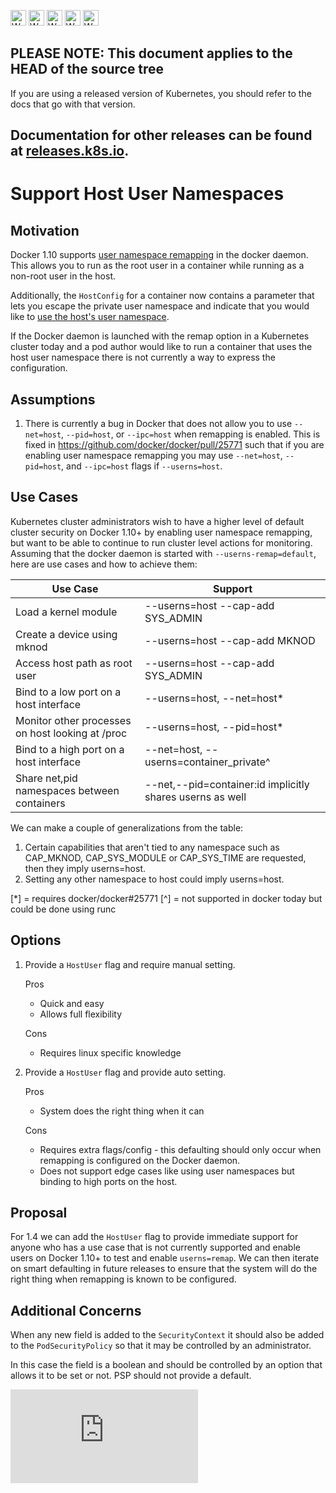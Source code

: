 <!-- BEGIN MUNGE: UNVERSIONED_WARNING -->

<!-- BEGIN STRIP_FOR_RELEASE -->

<img src="http://kubernetes.io/kubernetes/img/warning.png" alt="WARNING"
     width="25" height="25">
<img src="http://kubernetes.io/kubernetes/img/warning.png" alt="WARNING"
     width="25" height="25">
<img src="http://kubernetes.io/kubernetes/img/warning.png" alt="WARNING"
     width="25" height="25">
<img src="http://kubernetes.io/kubernetes/img/warning.png" alt="WARNING"
     width="25" height="25">
<img src="http://kubernetes.io/kubernetes/img/warning.png" alt="WARNING"
     width="25" height="25">

<h2>PLEASE NOTE: This document applies to the HEAD of the source tree</h2>

If you are using a released version of Kubernetes, you should
refer to the docs that go with that version.

Documentation for other releases can be found at
[releases.k8s.io](http://releases.k8s.io).
</strong>
--

<!-- END STRIP_FOR_RELEASE -->

<!-- END MUNGE: UNVERSIONED_WARNING -->

# Support Host User Namespaces

## Motivation

Docker 1.10 supports [user namespace remapping](https://docs.docker.com/v1.10/engine/reference/commandline/daemon/#daemon-user-namespace-options)
in the docker daemon.  This allows you to run as the root user in a
container while running as a non-root user in the host.

Additionally, the `HostConfig` for a container now contains a parameter
that lets you escape the private user namespace and indicate that you
would like to [use the host's user namespace](https://github.com/docker/engine-api/blob/master/types/container/host_config.go#L310).

If the Docker daemon is launched with the remap option in a Kubernetes
cluster today and a pod author would like to run a container that uses
the host user namespace there is not currently a way to express the
configuration.

## Assumptions

1.  There is currently a bug in Docker that does not allow you to use
`--net=host`, `--pid=host`, or `--ipc=host` when remapping is enabled.
This is fixed in https://github.com/docker/docker/pull/25771 such that
if you are enabling user namespace remapping you may use `--net=host`, `--pid=host`,
and `--ipc=host` flags if `--userns=host`.

## Use Cases

Kubernetes cluster administrators wish to have a higher level of
default cluster security on Docker 1.10+ by enabling user namespace
remapping, but want to be able to continue to run cluster level actions
for monitoring.  Assuming that the docker daemon is started with
`--userns-remap=default`,
here are use cases and how to achieve them:

| Use Case  | Support |
|---|---|
| Load a kernel module  | --userns=host --cap-add SYS_ADMIN  |
| Create a device using mknod  |  --userns=host --cap-add MKNOD |
| Access host path as root user  | --userns=host --cap-add SYS_ADMIN  |
| Bind to a low port on a host interface  | --userns=host, --net=host*  |
| Monitor other processes on host looking at /proc  | --userns=host, --pid=host*  |
| Bind to a high port on a host interface | --net=host, --userns=container_private^  |
| Share net,pid namespaces between containers  | --net,--pid=container:id implicitly shares userns as well  |

We can make a couple of generalizations from the table:

1. Certain capabilities that aren't tied to any namespace such as
CAP_MKNOD, CAP_SYS_MODULE or CAP_SYS_TIME are requested, then they
imply userns=host.
2. Setting any other namespace to host could imply userns=host.

[*] = requires docker/docker#25771
[^] = not supported in docker today but could be done using runc



## Options

1.  Provide a `HostUser` flag and require manual setting.

    Pros
    *  Quick and easy
    *  Allows full flexibility

    Cons
    *  Requires linux specific knowledge

2.  Provide a `HostUser` flag and provide auto setting.

    Pros
    *  System does the right thing when it can

    Cons
    *  Requires extra flags/config - this defaulting should only occur
    when remapping is configured on the Docker daemon.
    *  Does not support edge cases like using user namespaces but binding
    to high ports on the host.

## Proposal

For 1.4 we can add the `HostUser` flag to provide immediate support
for anyone who has a use case that is not currently supported and 
enable users on Docker 1.10+ to test and enable `userns=remap`.  We can
then iterate on smart defaulting in future releases to ensure that the
system will do the right thing when remapping is known to be configured.


## Additional Concerns

When any new field is added to the `SecurityContext` it should also be
added to the `PodSecurityPolicy` so that it may be controlled by an
administrator.

In this case the field is a boolean and should be controlled by an option
that allows it to be set or not.  PSP should not provide a default.

<!-- BEGIN MUNGE: GENERATED_ANALYTICS -->
[![Analytics](https://kubernetes-site.appspot.com/UA-36037335-10/GitHub/docs/proposals/user-namespace.md?pixel)]()
<!-- END MUNGE: GENERATED_ANALYTICS -->
